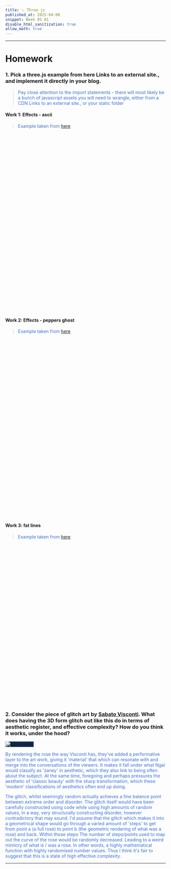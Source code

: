 ```yaml
---
title: 💥 Three js
published_at: 2025-04-08
snippet: Week 05 01
disable_html_sanitization: true
allow_math: true
---
```


<style>
  .markdown-body h1, .markdown-body h3 {font-weight: 300;}
  p {color:#3A6FD7;}
</style>

---

# Homework

### 1. Pick a three.js example from here Links to an external site., and implement it directly in your blog.

> Pay close attention to the import statements - there will most likely be a bunch of javascript assets you will need to wrangle, either from a CDN Links to an external site., or your static folder

#### Work 1: Effects - ascii

> Example taken from [here](https://threejs.org/examples/#webgl_effects_ascii)

<div id="container1" style= "height:500px; color:#CEB5D4; margin-bottom: 5%;"> </div>

<br><br>

#### Work 2: Effects - peppers ghost

> Example taken from [here](https://threejs.org/examples/#webgl_effects_peppersghost)

<div id="container2" style= "height:500px; margin-bottom: 5%;"></div>

<br><br>

#### Work 3: fat lines

> Example taken from [here](https://threejs.org/examples/#webgl_lines_fat)

<div id="container3" style="height:500px; position:relative; margin-bottom: 5%;"> </div>

### 2. Consider the piece of glitch art by [Sabato Visconti](https://www.sabatobox.com/). What does having the 3D form glitch out like this do in terms of aesthetic register, and effective complexity? How do you think it works, under the hood?

<img src="/W05/00.gif" alt="glitch rose." style="background-color:#102B53;">

By rendering the rose the way Visconti has, they've added a performative layer to the art work, giving it 'material' that which can resonate with and merge into the conversations of the viewers. It makes it fall under what Ngai would classify as 'zaney' in aesthetic, which they also link to being often about the subject. At the same time, foregoing and perhaps pressures the aesthetic of 'classic beauty' with the sharp transformation, which these 'modern' classifications of aesthetics often end up doing.

The glitch, whilst seemingly random actually achieves a fine balance point between extreme order and disorder. The glitch itself would have been carefully constructed using code while using high amounts of random values, in a way, very structurally constructing disorder, however contradictory that may sound. I'd assume that the glitch which makes it into a geometrical shape would go through a varied amount of 'steps' to get from point a (a full rose) to point b (the geometric rendering of what was a rose) and back. Within those steps The number of steps/points used to map out the curve of the rose would be randomly decreased. Leading to a weird mimicry of what is / was a rose. In other words, a highly mathematical function with highly randomised number values. Thus I think it's fair to suggest that this is a state of high effective complexity.

---

<!-- SCRIPT: ASCII BALL --------------------------------------------------------------------- -->
<script type="module" id="asciiball">
  import * as THREE from '/scripts/threejs-master/build/three.module.js';

  import { AsciiEffect } from '/scripts/threejs-master/examples/jsm/effects/AsciiEffect.js';
  import { TrackballControls } from '/scripts/threejs-master/examples/jsm/controls/TrackballControls.js';

  console.log(THREE);

  const container = document.getElementById('container1');
  //const width = container.parentNode.innerWidth;
  //const height = width * 9 / 16;

  let camera, controls, scene, renderer, effect;

  let sphere, plane;

  const start = Date.now();

  init();

  function init() {

    camera = new THREE.PerspectiveCamera( 70, container.clientWidth / container.clientHeight, 1, 1000 );
    camera.position.y = 150;
    camera.position.z = 500;

    scene = new THREE.Scene();
    scene.background = new THREE.Color( 0, 0, 0 );

    const pointLight1 = new THREE.PointLight( 0xffffff, 3, 0, 0 );
    pointLight1.position.set( 500, 500, 500 );
    scene.add( pointLight1 );

    const pointLight2 = new THREE.PointLight( 0xffffff, 1, 0, 0 );
    pointLight2.position.set( - 500, - 500, - 500 );
    scene.add( pointLight2 );

    sphere = new THREE.Mesh( new THREE.SphereGeometry( 200, 20, 10 ), new THREE.MeshPhongMaterial( { flatShading: true } ) );
    scene.add( sphere );

    // Plane

    plane = new THREE.Mesh( new THREE.PlaneGeometry( 400, 400 ), new THREE.MeshBasicMaterial( { color: 0xe0e0e0 } ) );
    plane.position.y = - 200;
    plane.rotation.x = - Math.PI / 2;
    scene.add( plane );

    renderer = new THREE.WebGLRenderer();
    renderer.setSize( container.clientWidth, container.clientHeight );
    renderer.setAnimationLoop( animate );

    effect = new AsciiEffect( renderer, ' .:-+*=%@#', { invert: true } );
    effect.setSize( container.clientWidth, container.clientHeight );
    renderer.domElement.style.color = 'white';
    renderer.domElement.style.backgroundColor = '#102B53';

    // Special case: append effect.domElement, instead of renderer.domElement.
    // AsciiEffect creates a custom domElement (a div container) where the ASCII elements are placed.

    container.appendChild( effect.domElement );

    controls = new TrackballControls( camera, effect.domElement );

    //

    window.addEventListener( 'resize', onWindowResize );

  }

  function onWindowResize() {

    camera.aspect = container.clientWidth / container.clientHeight;
    camera.updateProjectionMatrix();

    renderer.setSize( container.clientWidth, container.clientHeight );
    effect.setSize( container.clientWidth, container.clientHeight );

    renderer.domElement.style.color = 'white';
    renderer.domElement.style.backgroundColor = '#102B53';

  }

  //

  function animate() {

    const timer = Date.now() - start;

    sphere.position.y = Math.abs( Math.sin( timer * 0.002 ) ) * 150;
    sphere.rotation.x = timer * 0.0003;
    sphere.rotation.z = timer * 0.0002;

    controls.update();

    effect.render( scene, camera );

  }
  
</script>

<!-- SCRIPT: CUBES --------------------------------------------------------------------- -->
<script type="module" id="ghostcube">
  import * as THREE from '/scripts/threejs-master/build/three.module.js';
  import { PeppersGhostEffect } from '/scripts/threejs-master/examples/jsm/effects/PeppersGhostEffect.js';

  

let camera, scene, renderer, effect;
let group;

init();

function init() {

  const container = document.getElementById('container2');

  camera = new THREE.PerspectiveCamera( 60,container.clientWidth / container.clientHeight, 1, 100000 );

  scene = new THREE.Scene();

  group = new THREE.Group();
  scene.add( group );

  // Cube

  const geometry = new THREE.BoxGeometry().toNonIndexed(); // ensure unique vertices for each triangle

  const position = geometry.attributes.position;
  const colors = [];
  const color = new THREE.Color();

  // generate for each side of the cube a different color

  for ( let i = 0; i < position.count; i += 6 ) {

    color.setHex( Math.random() * 0xffffff );

    // first face

    colors.push( color.r, color.g, color.b );
    colors.push( color.r, color.g, color.b );
    colors.push( color.r, color.g, color.b );

    // second face

    colors.push( color.r, color.g, color.b );
    colors.push( color.r, color.g, color.b );
    colors.push( color.r, color.g, color.b );

  }

  geometry.setAttribute( 'color', new THREE.Float32BufferAttribute( colors, 3 ) );

  const material = new THREE.MeshBasicMaterial( { vertexColors: true } );

  for ( let i = 0; i < 10; i ++ ) {

    const cube = new THREE.Mesh( geometry, material );
    cube.position.x = Math.random() * 2 - 1;
    cube.position.y = Math.random() * 2 - 1;
    cube.position.z = Math.random() * 2 - 1;
    cube.scale.multiplyScalar( Math.random() + 0.5 );
    group.add( cube );

  }

  renderer = new THREE.WebGLRenderer();
  renderer.setPixelRatio( window.devicePixelRatio );
  renderer.setAnimationLoop( animate );
  container.appendChild( renderer.domElement );
  renderer.setSize(container.clientWidth, container.clientHeight);

  effect = new PeppersGhostEffect( renderer );
  effect.setSize( container.clientWidth, container.clientHeight );
  effect.cameraDistance = 5;
  

  window.addEventListener( 'resize', onWindowResize );

}

function onWindowResize() {

  camera.aspect = container.clientWidth / container.clientHeight;
  camera.updateProjectionMatrix();

  renderer.setSize(container.clientWidth, container.clientHeight);
  effect.setSize( container.clientWidth, container.clientHeight);
}

function animate() {

  group.rotation.y += 0.01;

  effect.render( scene, camera );

}
</script>

<!-- SCRIPT: GLOWING LINE CUBE --------------------------------------------------------------------- -->

<script type="module" id="linecube">

import * as THREE from '/scripts/threejs-master/build/three.module.js';

import Stats from 'https://cdn.jsdelivr.net/npm/stats-gl@3.6.0/dist/main.js';

import { GUI } from '/scripts/threejs-master/examples/jsm/libs/lil-gui.module.min.js';
import { OrbitControls } from '/scripts/threejs-master/examples/jsm/controls/OrbitControls.js';
import { Line2 } from '/scripts/threejs-master/examples/jsm/lines/Line2.js';
import { LineMaterial } from '/scripts/threejs-master/examples/jsm/lines/LineMaterial.js';
import { LineGeometry } from '/scripts/threejs-master/examples/jsm/lines/LineGeometry.js';
import * as GeometryUtils from '/scripts/threejs-master/examples/jsm/utils/GeometryUtils.js';

let line, renderer, scene, camera, camera2, controls;
let line1;
let matLine, matLineBasic, matLineDashed;
let stats;
let gui;

const container = document.getElementById('container3');

// viewport
let insetWidth;
let insetHeight;

init();

function init() {

  renderer = new THREE.WebGLRenderer( { antialias: true } );
  renderer.setPixelRatio( window.devicePixelRatio );
  renderer.setSize( container.clientWidth, container.clientHeight );
  renderer.setClearColor( 0x000000, 0.0 );
  renderer.setAnimationLoop( animate );
  container.appendChild( renderer.domElement );

  scene = new THREE.Scene();

  camera = new THREE.PerspectiveCamera( 40, container.clientWidth / container.clientHeight, 1, 1000 );
  camera.position.set( - 40, 0, 60 );

  camera2 = new THREE.PerspectiveCamera( 40, 1, 1, 1000 );
  camera2.position.copy( camera.position );

  controls = new OrbitControls( camera, renderer.domElement );
  controls.enableDamping = true;
  controls.minDistance = 10;
  controls.maxDistance = 500;


  // Position and THREE.Color Data

  const positions = [];
  const colors = [];

  const points = GeometryUtils.hilbert3D( new THREE.Vector3( 0, 0, 0 ), 20.0, 1, 0, 1, 2, 3, 4, 5, 6, 7 );

  const spline = new THREE.CatmullRomCurve3( points );
  const divisions = Math.round( 12 * points.length );
  const point = new THREE.Vector3();
  const color = new THREE.Color();

  for ( let i = 0, l = divisions; i < l; i ++ ) {

    const t = i / l;

    spline.getPoint( t, point );
    positions.push( point.x, point.y, point.z );

    color.setHSL( t, 1.0, 0.5, THREE.SRGBColorSpace );
    colors.push( color.r, color.g, color.b );

  }


  // Line2 ( LineGeometry, LineMaterial )

  const geometry = new LineGeometry();
  geometry.setPositions( positions );
  geometry.setColors( colors );

  matLine = new LineMaterial( {

    color: 0xffffff,
    linewidth: 5, // in world units with size attenuation, pixels otherwise
    vertexColors: true,

    dashed: false,
    alphaToCoverage: true,

  } );

  line = new Line2( geometry, matLine );
  line.computeLineDistances();
  line.scale.set( 1, 1, 1 );
  scene.add( line );


  // THREE.Line ( THREE.BufferGeometry, THREE.LineBasicMaterial ) - rendered with gl.LINE_STRIP

  const geo = new THREE.BufferGeometry();
  geo.setAttribute( 'position', new THREE.Float32BufferAttribute( positions, 3 ) );
  geo.setAttribute( 'color', new THREE.Float32BufferAttribute( colors, 3 ) );

  matLineBasic = new THREE.LineBasicMaterial( { vertexColors: true } );
  matLineDashed = new THREE.LineDashedMaterial( { vertexColors: true, scale: 2, dashSize: 1, gapSize: 1 } );

  line1 = new THREE.Line( geo, matLineBasic );
  line1.computeLineDistances();
  line1.visible = false;
  scene.add( line1 );

  //

  window.addEventListener( 'resize', onWindowResize );
  onWindowResize();

  stats = new Stats( { horizontal: false, trackGPU: true } );
  stats.init( renderer );
  container.appendChild( stats.dom );

  initGui();

}

function onWindowResize() {

  camera.aspect = container.clientWidth / container.clientHeight;
  camera.updateProjectionMatrix();

  renderer.setSize( container.clientWidth, container.clientHeight );

  insetWidth = container.clientHeight / 4; // square
  insetHeight = container.clientHeight / 4;

  camera2.aspect = insetWidth / insetHeight;
  camera2.updateProjectionMatrix();

}

function animate() {

  // main scene

  renderer.setClearColor( 0x000000, 0 );

  renderer.setViewport( 0, 0, container.clientWidth, container.clientHeight );

  controls.update();

  renderer.render( scene, camera );

  // inset scene

  renderer.setClearColor( 0x222222, 1 );

  renderer.clearDepth(); // important!

  renderer.setScissorTest( true );

  renderer.setScissor( 20, 20, insetWidth, insetHeight );

  renderer.setViewport( 20, 20, insetWidth, insetHeight );

  camera2.position.copy( camera.position );
  camera2.quaternion.copy( camera.quaternion );

  renderer.render( scene, camera2 );

  renderer.setScissorTest( false );

  stats.update();

}

//

function initGui() {

  // Append default GUI placement settings
  // Create GUI with container as parent
  gui = new GUI({container: container, autoPlace: false});

  // start closed
  gui.close();

  gui.domElement.style.position = 'absolute';
  gui.domElement.style.top = '10px';
  gui.domElement.style.right = '10px';

  const param = {
    'line type': 0,
    'world units': false,
    'width': 5,
    'alphaToCoverage': true,
    'dashed': false,
    'dash scale': 1,
    'dash / gap': 1
  };

  gui.add( param, 'line type', { 'LineGeometry': 0, 'gl.LINE': 1 } ).onChange( function ( val ) {

    switch ( val ) {

      case 0:
        line.visible = true;

        line1.visible = false;

        break;

      case 1:
        line.visible = false;

        line1.visible = true;

        break;

    }

  } );

  gui.add( param, 'world units' ).onChange( function ( val ) {

    matLine.worldUnits = val;
    matLine.needsUpdate = true;

  } );

  gui.add( param, 'width', 1, 10 ).onChange( function ( val ) {

    matLine.linewidth = val;

  } );

  gui.add( param, 'alphaToCoverage' ).onChange( function ( val ) {

    matLine.alphaToCoverage = val;

  } );

  gui.add( param, 'dashed' ).onChange( function ( val ) {

    matLine.dashed = val;
    line1.material = val ? matLineDashed : matLineBasic;

  } );

  gui.add( param, 'dash scale', 0.5, 2, 0.1 ).onChange( function ( val ) {

    matLine.dashScale = val;
    matLineDashed.scale = val;

  } );

  gui.add( param, 'dash / gap', { '2 : 1': 0, '1 : 1': 1, '1 : 2': 2 } ).onChange( function ( val ) {

    switch ( val ) {

      case 0:
        matLine.dashSize = 2;
        matLine.gapSize = 1;

        matLineDashed.dashSize = 2;
        matLineDashed.gapSize = 1;

        break;

      case 1:
        matLine.dashSize = 1;
        matLine.gapSize = 1;

        matLineDashed.dashSize = 1;
        matLineDashed.gapSize = 1;

        break;

      case 2:
        matLine.dashSize = 1;
        matLine.gapSize = 2;

        matLineDashed.dashSize = 1;
        matLineDashed.gapSize = 2;

        break;

    }

  } );

}

</script>

<!-- SCRIPTS: CODE BLOCKS--------------------------------------------------------------------- -->

<script type="module">
   import codeBlockRenderer from "/scripts/codeblock_renderer.js"
   codeBlockRenderer (document, `asciiball`, `container1`)
</script>

<script type="module">
   import codeBlockRenderer from "/scripts/codeblock_renderer.js"
   codeBlockRenderer (document, `ghostcube`, `container2`)
</script>

<script type="module">
   import codeBlockRenderer from "/scripts/codeblock_renderer.js"
   codeBlockRenderer (document, `linecube`, `container3`)
</script>
